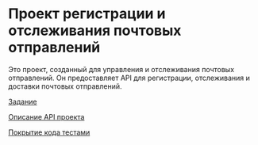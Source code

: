# Проект регистрации и отслеживания почтовых отправлений

Это проект, созданный для управления и отслеживания почтовых отправлений. Он предоставляет API для регистрации, отслеживания и доставки почтовых отправлений.


[Задание](doc/Task.md)

[Описание API проекта](doc/API.md)

[Покрытие кода тестами](doc/Test.md)



